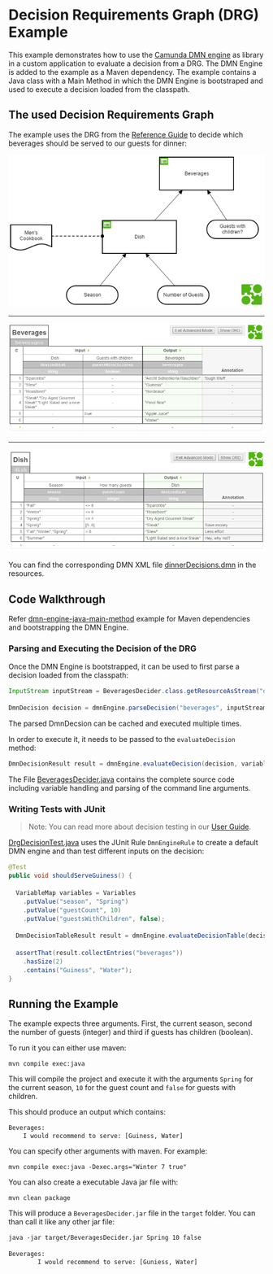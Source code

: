 # Decision Requirements Graph (DRG) Example

This example demonstrates how to use the [Camunda DMN engine] as library
in a custom application to evaluate a decision from a DRG. The DMN Engine is added to the example as a Maven dependency.
The example contains a Java class with a Main Method in which the DMN Engine is bootstraped and
used to execute a decision loaded from the classpath.

## The used Decision Requirements Graph

The example uses the DRG from the [Reference Guide] to decide which beverages should be served to our guests for dinner:

![Dinner Decisions]

---

![Beverages Decision]

---

![Dish Decision]

You can find the corresponding DMN XML file [dinnerDecisions.dmn] in the
resources.

## Code Walkthrough

Refer [dmn-engine-java-main-method] example for Maven dependencies  and bootstrapping the DMN Engine.

### Parsing and Executing the Decision of the DRG

Once the DMN Engine is bootstrapped, it can be used to first parse a decision loaded from the classpath:

```java
InputStream inputStream = BeveragesDecider.class.getResourceAsStream("dinnerDecisions.dmn");

DmnDecision decision = dmnEngine.parseDecision("beverages", inputStream);

```

The parsed DmnDecsion can be cached and executed multiple times.

In order to execute it, it needs to be passed to the `evaluateDecision` method:

```java
DmnDecisionResult result = dmnEngine.evaluateDecision(decision, variables);
```

The File [BeveragesDecider.java] contains the complete source code including variable handling and parsing
of the command line arguments.

### Writing Tests with JUnit

> Note: You can read more about decision testing in our [User Guide].

[DrgDecisionTest.java] uses the JUnit Rule `DmnEngineRule` to create a default DMN engine and than test different
inputs on the decision:

```java
@Test
public void shouldServeGuiness() {

  VariableMap variables = Variables
    .putValue("season", "Spring")
    .putValue("guestCount", 10)
    .putValue("guestsWithChildren", false);

  DmnDecisionTableResult result = dmnEngine.evaluateDecisionTable(decision, variables);

  assertThat(result.collectEntries("beverages"))
    .hasSize(2)
    .contains("Guiness", "Water");
}
```

## Running the Example

The example expects three arguments. First, the current season, second the number of guests (integer) and third if guests has children (boolean).

To run it you can either use maven:

```
mvn compile exec:java
```

This will compile the project and execute it with the arguments
`Spring` for the current season, `10` for the guest count and `false` for guests with children.

This should produce an output which contains:

```
Beverages:
	I would recommend to serve: [Guiness, Water]
```

You can specify other arguments with maven. For example:

```
mvn compile exec:java -Dexec.args="Winter 7 true"
```

You can also create a executable Java jar file with:

```
mvn clean package
```

This will produce a `BeveragesDecider.jar` file in the `target` folder. You can
than call it like any other jar file:

```
java -jar target/BeveragesDecider.jar Spring 10 false

Beverages:
        I would recommend to serve: [Guniess, Water]
```


[Camunda DMN engine]: https://docs.camunda.org/manual/7.11/user-guide/dmn-engine/
[Reference Guide]: http://docs.camunda.org/manual/reference/dmn11/drg/
[User Guide]: https://docs.camunda.org/manual/7.11/user-guide/dmn-engine/testing/
[Dinner Decisions]: src/main/resources/org/camunda/bpm/example/drg/dinnerDecisions.png
[Beverages Decision]: src/main/resources/org/camunda/bpm/example/drg/beverages.png
[Dish Decision]: src/main/resources/org/camunda/bpm/example/drg/dish.png
[dinnerDecisions.dmn]: src/main/resources/org/camunda/bpm/example/drg/dinnerDecisions.dmn
[BeveragesDecider.java]: src/main/java/org/camunda/bpm/example/drg/BeveragesDecider.java
[DrgDecisionTest.java]: src/test/java/org/camunda/bpm/example/drg/DrgDecisionTest.java
[dmn-engine-java-main-method]: ../dmn-engine-java-main-method/ 
